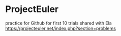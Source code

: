 # ProjectEuler
practice for Github for first 10 trials
      shared with Ela
 https://projecteuler.net/index.php?section=problems
